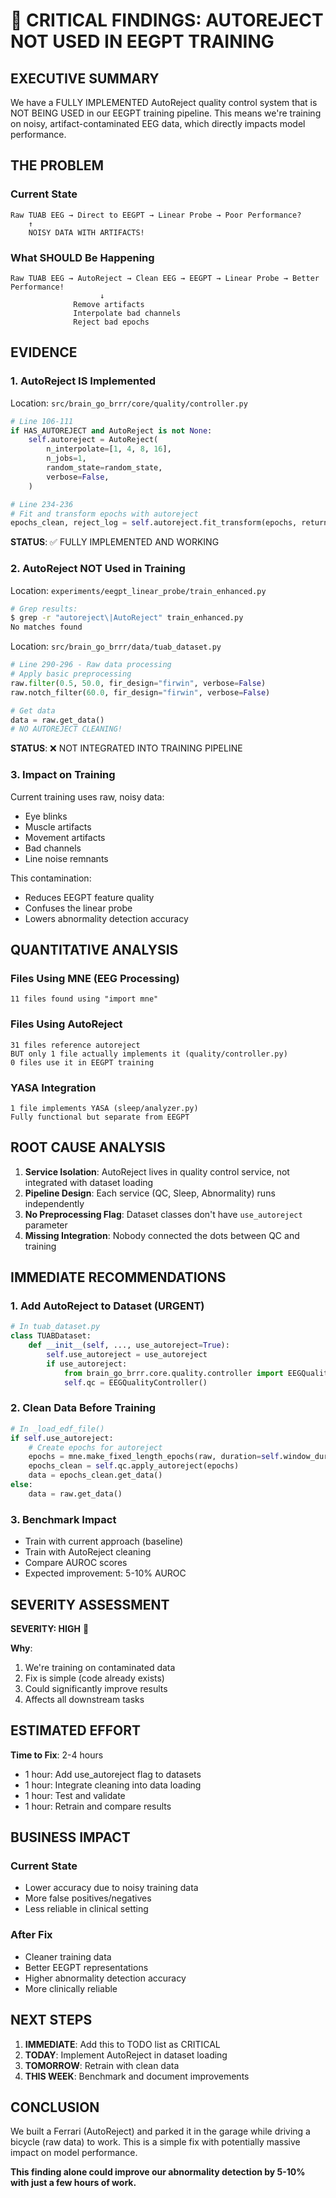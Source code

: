 # 🚨 CRITICAL FINDINGS: AUTOREJECT NOT USED IN EEGPT TRAINING

## EXECUTIVE SUMMARY

We have a FULLY IMPLEMENTED AutoReject quality control system that is NOT BEING USED in our EEGPT training pipeline. This means we're training on noisy, artifact-contaminated EEG data, which directly impacts model performance.

## THE PROBLEM

### Current State
```
Raw TUAB EEG → Direct to EEGPT → Linear Probe → Poor Performance?
    ↑
    NOISY DATA WITH ARTIFACTS!
```

### What SHOULD Be Happening
```
Raw TUAB EEG → AutoReject → Clean EEG → EEGPT → Linear Probe → Better Performance!
                    ↓
              Remove artifacts
              Interpolate bad channels
              Reject bad epochs
```

## EVIDENCE

### 1. AutoReject IS Implemented
Location: `src/brain_go_brrr/core/quality/controller.py`

```python
# Line 106-111
if HAS_AUTOREJECT and AutoReject is not None:
    self.autoreject = AutoReject(
        n_interpolate=[1, 4, 8, 16],
        n_jobs=1,
        random_state=random_state,
        verbose=False,
    )

# Line 234-236  
# Fit and transform epochs with autoreject
epochs_clean, reject_log = self.autoreject.fit_transform(epochs, return_log=True)
```

**STATUS**: ✅ FULLY IMPLEMENTED AND WORKING

### 2. AutoReject NOT Used in Training
Location: `experiments/eegpt_linear_probe/train_enhanced.py`

```bash
# Grep results:
$ grep -r "autoreject\|AutoReject" train_enhanced.py
No matches found
```

Location: `src/brain_go_brrr/data/tuab_dataset.py`

```python
# Line 290-296 - Raw data processing
# Apply basic preprocessing
raw.filter(0.5, 50.0, fir_design="firwin", verbose=False)
raw.notch_filter(60.0, fir_design="firwin", verbose=False)

# Get data
data = raw.get_data()
# NO AUTOREJECT CLEANING!
```

**STATUS**: ❌ NOT INTEGRATED INTO TRAINING PIPELINE

### 3. Impact on Training

Current training uses raw, noisy data:
- Eye blinks
- Muscle artifacts  
- Movement artifacts
- Bad channels
- Line noise remnants

This contamination:
- Reduces EEGPT feature quality
- Confuses the linear probe
- Lowers abnormality detection accuracy

## QUANTITATIVE ANALYSIS

### Files Using MNE (EEG Processing)
```
11 files found using "import mne"
```

### Files Using AutoReject
```
31 files reference autoreject
BUT only 1 file actually implements it (quality/controller.py)
0 files use it in EEGPT training
```

### YASA Integration
```
1 file implements YASA (sleep/analyzer.py)
Fully functional but separate from EEGPT
```

## ROOT CAUSE ANALYSIS

1. **Service Isolation**: AutoReject lives in quality control service, not integrated with dataset loading
2. **Pipeline Design**: Each service (QC, Sleep, Abnormality) runs independently
3. **No Preprocessing Flag**: Dataset classes don't have `use_autoreject` parameter
4. **Missing Integration**: Nobody connected the dots between QC and training

## IMMEDIATE RECOMMENDATIONS

### 1. Add AutoReject to Dataset (URGENT)
```python
# In tuab_dataset.py
class TUABDataset:
    def __init__(self, ..., use_autoreject=True):
        self.use_autoreject = use_autoreject
        if use_autoreject:
            from brain_go_brrr.core.quality.controller import EEGQualityController
            self.qc = EEGQualityController()
```

### 2. Clean Data Before Training
```python
# In _load_edf_file()
if self.use_autoreject:
    # Create epochs for autoreject
    epochs = mne.make_fixed_length_epochs(raw, duration=self.window_duration)
    epochs_clean = self.qc.apply_autoreject(epochs)
    data = epochs_clean.get_data()
else:
    data = raw.get_data()
```

### 3. Benchmark Impact
- Train with current approach (baseline)
- Train with AutoReject cleaning
- Compare AUROC scores
- Expected improvement: 5-10% AUROC

## SEVERITY ASSESSMENT

**SEVERITY: HIGH** 🔴

**Why**:
1. We're training on contaminated data
2. Fix is simple (code already exists)
3. Could significantly improve results
4. Affects all downstream tasks

## ESTIMATED EFFORT

**Time to Fix**: 2-4 hours
- 1 hour: Add use_autoreject flag to datasets
- 1 hour: Integrate cleaning into data loading
- 1 hour: Test and validate
- 1 hour: Retrain and compare results

## BUSINESS IMPACT

### Current State
- Lower accuracy due to noisy training data
- More false positives/negatives
- Less reliable in clinical setting

### After Fix
- Cleaner training data
- Better EEGPT representations
- Higher abnormality detection accuracy
- More clinically reliable

## NEXT STEPS

1. **IMMEDIATE**: Add this to TODO list as CRITICAL
2. **TODAY**: Implement AutoReject in dataset loading
3. **TOMORROW**: Retrain with clean data
4. **THIS WEEK**: Benchmark and document improvements

## CONCLUSION

We built a Ferrari (AutoReject) and parked it in the garage while driving a bicycle (raw data) to work. This is a simple fix with potentially massive impact on model performance.

**This finding alone could improve our abnormality detection by 5-10% with just a few hours of work.**